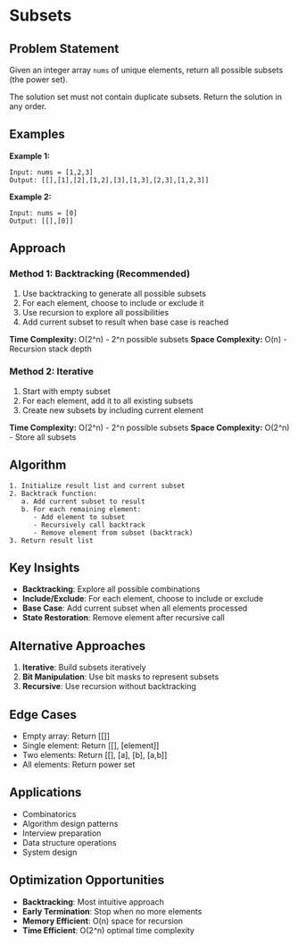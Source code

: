 # Subsets

## Problem Statement

Given an integer array `nums` of unique elements, return all possible subsets (the power set).

The solution set must not contain duplicate subsets. Return the solution in any order.

## Examples

**Example 1:**
```
Input: nums = [1,2,3]
Output: [[],[1],[2],[1,2],[3],[1,3],[2,3],[1,2,3]]
```

**Example 2:**
```
Input: nums = [0]
Output: [[],[0]]
```

## Approach

### Method 1: Backtracking (Recommended)
1. Use backtracking to generate all possible subsets
2. For each element, choose to include or exclude it
3. Use recursion to explore all possibilities
4. Add current subset to result when base case is reached

**Time Complexity:** O(2^n) - 2^n possible subsets
**Space Complexity:** O(n) - Recursion stack depth

### Method 2: Iterative
1. Start with empty subset
2. For each element, add it to all existing subsets
3. Create new subsets by including current element

**Time Complexity:** O(2^n) - 2^n possible subsets
**Space Complexity:** O(2^n) - Store all subsets

## Algorithm

```
1. Initialize result list and current subset
2. Backtrack function:
   a. Add current subset to result
   b. For each remaining element:
      - Add element to subset
      - Recursively call backtrack
      - Remove element from subset (backtrack)
3. Return result list
```

## Key Insights

- **Backtracking**: Explore all possible combinations
- **Include/Exclude**: For each element, choose to include or exclude
- **Base Case**: Add current subset when all elements processed
- **State Restoration**: Remove element after recursive call

## Alternative Approaches

1. **Iterative**: Build subsets iteratively
2. **Bit Manipulation**: Use bit masks to represent subsets
3. **Recursive**: Use recursion without backtracking

## Edge Cases

- Empty array: Return [[]]
- Single element: Return [[], [element]]
- Two elements: Return [[], [a], [b], [a,b]]
- All elements: Return power set

## Applications

- Combinatorics
- Algorithm design patterns
- Interview preparation
- Data structure operations
- System design

## Optimization Opportunities

- **Backtracking**: Most intuitive approach
- **Early Termination**: Stop when no more elements
- **Memory Efficient**: O(n) space for recursion
- **Time Efficient**: O(2^n) optimal time complexity
